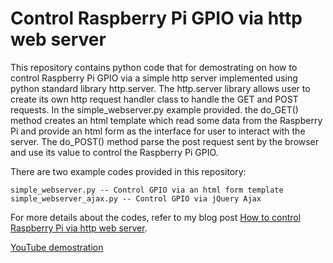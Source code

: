# Control Raspberry Pi GPIO via http web server

This repository contains python code that for demostrating on how to control Raspberry Pi GPIO via a simple http server implemented using python standard library http.server. The http.server library allows user to create its own http request handler class to handle the GET and POST requests. In the simple_webserver.py example provided. the do_GET() method creates an html template which read some data from the Raspberry Pi and provide an html form as the interface for user to interact with the server. The do_POST() method parse the post request sent by the browser and use its value to control the Raspberry Pi GPIO.

There are two example codes provided in this repository:

    simple_webserver.py -- Control GPIO via an html form template
    simple_webserver_ajax.py -- Control GPIO via jQuery Ajax

For more details about the codes, refer to my blog post [How to control Raspberry Pi via http web server](https://www.e-tinkers.com/2018/04/how-to-control-raspberry-pi-gpio-via-http-web-server/).

[YouTube demostration](https://youtu.be/SRf6HW_b3EE)
